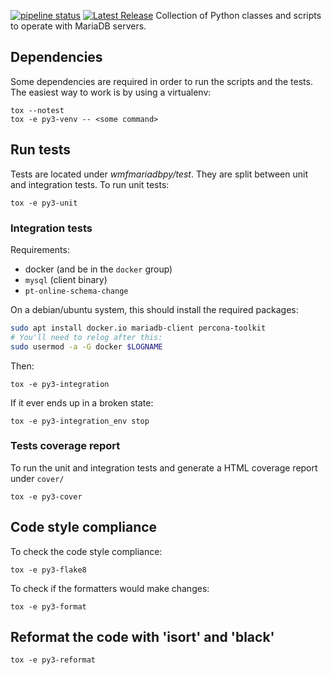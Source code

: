 [![pipeline status](https://gitlab.wikimedia.org/repos/sre/wmfmariadbpy/badges/main/pipeline.svg)](https://gitlab.wikimedia.org/repos/sre/wmfmariadbpy/-/commits/main) 
[![Latest Release](https://gitlab.wikimedia.org/repos/sre/wmfmariadbpy/-/badges/release.svg)](https://gitlab.wikimedia.org/repos/sre/wmfmariadbpy/-/releases)
Collection of Python classes and scripts to operate with MariaDB servers.

## Dependencies

Some dependencies are required in order to run the scripts and the tests. The easiest way to work is by using a virtualenv:

```
tox --notest
tox -e py3-venv -- <some command>
```

## Run tests

Tests are located under *wmfmariadbpy/test*. They are split between unit and integration tests. To run unit tests:

```
tox -e py3-unit
```

### Integration tests

Requirements:
* docker (and be in the `docker` group)
* `mysql` (client binary)
* `pt-online-schema-change`

On a debian/ubuntu system, this should install the required packages:
```bash
sudo apt install docker.io mariadb-client percona-toolkit
# You'll need to relog after this:
sudo usermod -a -G docker $LOGNAME
```

Then:
```
tox -e py3-integration
```
If it ever ends up in a broken state:
```
tox -e py3-integration_env stop
```

### Tests coverage report

To run the unit and integration tests and generate a HTML coverage report under `cover/`

```
tox -e py3-cover
```

## Code style compliance

To check the code style compliance:

```
tox -e py3-flake8
```

To check if the formatters would make changes:

```
tox -e py3-format
```

## Reformat the code with 'isort' and 'black'

```
tox -e py3-reformat
```

